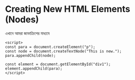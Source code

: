 # Creating New HTML Elements (Nodes)

এখানে আমরা জাভাক্রিপের মাধ্যমে

```
<script>
const para = document.createElement("p");
const node = document.createTextNode("This is new.");
para.appendChild(node);

const element = document.getElementById("div1");
element.appendChild(para);
</script>

```
